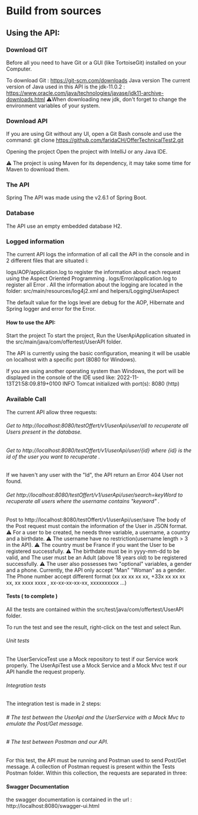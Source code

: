 # Build from sources

## Using the API:

### Download GIT

Before all you need to have Git or a GUI (like TortoiseGit) installed on your Computer.

To download Git : https://git-scm.com/downloads
Java version The current version of Java used in this API is the
jdk-11.0.2 : https://www.oracle.com/java/technologies/javase/jdk11-archive-downloads.html
⚠️When downloading new jdk, don't forget to change the environment variables of your system.

### Download API

If you are using Git without any UI, open a Git Bash console and use the command: git
clone https://github.com/faridaCH/OfferTechnicalTest2.git

Opening the project Open the project with IntelliJ or any Java IDE.

⚠️ The project is using Maven for its dependency, it may take some time for Maven to download them.

### The API

Spring The API was made using the v2.6.1 of Spring Boot.

### Database

The API use an empty embedded database H2.

### Logged information

The current API logs the information of all call the API in the console and in 2 different files that are situated i:

logs/AOP/application.log to register the information about each request using the Aspect Oriented Programming .
logs/Error/application.log to register all Error . All the information about the logging are located in the folder:
src/main/resources/log4j2.xml and helpers/LoggingUserAspect

The default value for the logs level are debug for the AOP, Hibernate and Spring logger and error for the Error.

#### How to use the API:

Start the project To start the project, Run the UserApiApplication situated in the src/main/java/com/offertest/UserAPI
folder.

The API is currently using the basic configuration, meaning it will be usable on localhost with a specific port (8080
for Windows).

If you are using another operating system than Windows, the port will be displayed in the console of the IDE used like:
2022-11-13T21:58:09.819+0100 INFO Tomcat initialized with port(s): 8080 (http)

### Available Call

The current API allow three requests:

###### Get to http://localhost:8080/testOffert/v1/userApi/user/all to recuperate  all  Users present in the database.

###### Get to http://localhost:8080/testOffert/v1/userApi/user/{id} where {id} is the id of the user you want to recuperate .

If we haven't any user with the "Id", the API return an Error 404 User not found.

###### Get http://localhost:8080/testOffert/v1/userApi/user/search=keyWord  to recuperate all users  where  the username contains "keyword" .

Post to http://localhost:8080/testOffert/v1/userApi/user/save
The body of the Post request must contain the information of the User in JSON format. ⚠ For a user to be created, he
needs three variable, a username, a country and a birthdate. ⚠ The username have no restriction(username length > 3 in
the API). ⚠ The country must be France if you want the User to be registered successfully. ⚠ The birthdate must be in
yyyy-mm-dd to be valid, and The user must be an Adult (above 18 years old) to be registered successfully. ⚠ The user
also possesses two "optional" variables, a gender and a phone. Currently, the API only accept "Man"  "Woman"  as a
gender. The Phone number accept different format (xx xx xx xx xx, +33x xx xx xx xx, xx xxxx xxxx , xx-xx-xx-xx-xx,
xxxxxxxxxx ...)

#### Tests ( to complete )

All the tests are contained within the src/test/java/com/offertest/UserAPI folder.

To run the test and see the result, right-click on the test and select Run.

###### Unit tests

The UserServiceTest use a Mock repository to test if our Service work properly. The UserApiTest use a Mock Service and a
Mock Mvc test if our API handle the request properly.

###### Integration tests

The integration test is made in 2 steps:

###### # The test between the UserApi and the UserService with a Mock Mvc to emulate the Post/Get message.

###### # The test between Postman and our API.

For this test, the API must be running and Postman used to send Post/Get message. A collection of Postman request is
present within the Tests Postman folder. Within this collection, the requests are separated in three:

#### Swagger Documentation

the swagger documentation is contained in the url : http://localhost:8080/swagger-ui.html